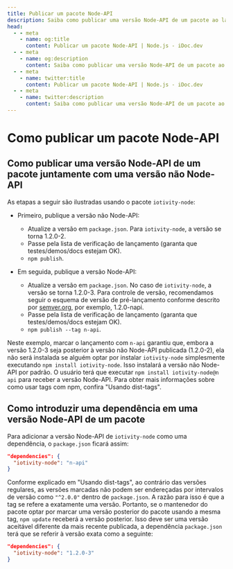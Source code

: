 ```yaml
---
title: Publicar um pacote Node-API
description: Saiba como publicar uma versão Node-API de um pacote ao lado de uma versão não Node-API e como introduzir uma dependência a uma versão Node-API de um pacote.
head:
  - - meta
    - name: og:title
      content: Publicar um pacote Node-API | Node.js - iDoc.dev
  - - meta
    - name: og:description
      content: Saiba como publicar uma versão Node-API de um pacote ao lado de uma versão não Node-API e como introduzir uma dependência a uma versão Node-API de um pacote.
  - - meta
    - name: twitter:title
      content: Publicar um pacote Node-API | Node.js - iDoc.dev
  - - meta
    - name: twitter:description
      content: Saiba como publicar uma versão Node-API de um pacote ao lado de uma versão não Node-API e como introduzir uma dependência a uma versão Node-API de um pacote.
---
```



# Como publicar um pacote Node-API

## Como publicar uma versão Node-API de um pacote juntamente com uma versão não Node-API

As etapas a seguir são ilustradas usando o pacote `iotivity-node`:

- Primeiro, publique a versão não Node-API:
    - Atualize a versão em `package.json`. Para `iotivity-node`, a versão se torna 1.2.0-2.
    - Passe pela lista de verificação de lançamento (garanta que testes/demos/docs estejam OK).
    - `npm publish`.

- Em seguida, publique a versão Node-API:
    - Atualize a versão em `package.json`. No caso de `iotivity-node`, a versão se torna 1.2.0-3. Para controle de versão, recomendamos seguir o esquema de versão de pré-lançamento conforme descrito por [semver.org](https://semver.org), por exemplo, 1.2.0-napi.
    - Passe pela lista de verificação de lançamento (garanta que testes/demos/docs estejam OK).
    - `npm publish --tag n-api`.

Neste exemplo, marcar o lançamento com `n-api` garantiu que, embora a versão 1.2.0-3 seja posterior à versão não Node-API publicada (1.2.0-2), ela não será instalada se alguém optar por instalar `iotivity-node` simplesmente executando `npm install iotivity-node`. Isso instalará a versão não Node-API por padrão. O usuário terá que executar `npm install iotivity-node@n api` para receber a versão Node-API. Para obter mais informações sobre como usar tags com npm, confira "Usando dist-tags".

## Como introduzir uma dependência em uma versão Node-API de um pacote

Para adicionar a versão Node-API de `iotivity-node` como uma dependência, o `package.json` ficará assim:

```json
"dependencies": {
  "iotivity-node": "n-api"
}
```

Conforme explicado em "Usando dist-tags", ao contrário das versões regulares, as versões marcadas não podem ser endereçadas por intervalos de versão como `"^2.0.0"` dentro de `package.json`. A razão para isso é que a tag se refere a exatamente uma versão. Portanto, se o mantenedor do pacote optar por marcar uma versão posterior do pacote usando a mesma tag, `npm update` receberá a versão posterior. Isso deve ser uma versão aceitável diferente da mais recente publicada, a dependência `package.json` terá que se referir à versão exata como a seguinte:

```json
"dependencies": {
  "iotivity-node": "1.2.0-3"
}
```
